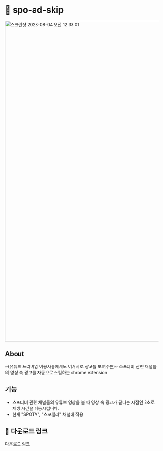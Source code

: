 # 🚀 spo-ad-skip
<img width="1049" alt="스크린샷 2023-08-04 오전 12 38 01" src="https://github.com/2wndrhs/spo-ad-skip/assets/76615094/f48cb5a9-c71d-43df-89df-bd4e695b4d0a">

## About
~(유튜브 프리미엄 이용자들에게도 어거지로 광고를 보여주는)~ 스포티비 관련 채널들의 영상 속 광고를 자동으로 스킵하는 chrome extension

## 기능
- 스포티비 관련 채널들의 유튜브 영상을 볼 때 영상 속 광고가 끝나는 시점인 8초로 재생 시간을 이동시킵니다.
- 현재 "SPOTV", "스포일러" 채널에 적용
  
## 🔗 다운로드 링크
[다운로드 링크](https://github.com/2wndrhs/spo-ad-skip/releases/download/v1.0.0/spo-ad-skip.zip)

  

